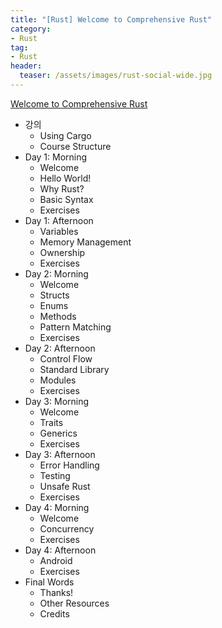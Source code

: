 ```yaml
---
title: "[Rust] Welcome to Comprehensive Rust"
category: 
- Rust
tag:
- Rust
header:
  teaser: /assets/images/rust-social-wide.jpg
---
```


[Welcome to Comprehensive Rust](https://google.github.io/comprehensive-rust/welcome.html#welcome-to-comprehensive-rust-)

* 강의
  * Using Cargo
  * Course Structure
* Day 1: Morning
  * Welcome
  * Hello World!
  * Why Rust?
  * Basic Syntax
  * Exercises
* Day 1: Afternoon
  * Variables
  * Memory Management
  * Ownership
  * Exercises
* Day 2: Morning
  * Welcome
  * Structs
  * Enums
  * Methods
  * Pattern Matching
  * Exercises
* Day 2: Afternoon
  * Control Flow
  * Standard Library
  * Modules
  * Exercises
* Day 3: Morning
  * Welcome
  * Traits
  * Generics
  * Exercises
* Day 3: Afternoon
  * Error Handling
  * Testing
  * Unsafe Rust
  * Exercises
* Day 4: Morning
  * Welcome
  * Concurrency
  * Exercises
* Day 4: Afternoon
  * Android
  * Exercises
* Final Words
  * Thanks!
  * Other Resources
  * Credits